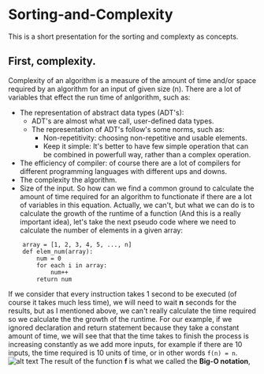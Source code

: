 # Sorting-and-Complexity
This is a short presentation for the sorting and complexty as concepts.

## First, complexity.
Complexity of an algorithm is a measure of the amount of time and/or space required by an algorithm for an input of given size (n).
There are a lot of variables that effect the run time of anlgorithm, such as:
* The representation of abstract data types (ADT's):
	* ADT's are almost what we call, user-defined data types.
	* The representation of ADT's follow's some norms, such as:
		- Non-repetitivity: choosing non-repetitive and usable elements.
		- Keep it simple: It's better to have few simple operation that can be combined in powerfull way, rather than a complex operation.
* The efficiency of compiler: of course there are a lot of compilers for different programming languages with different ups and downs.
* The complexity the algorithm.
* Size of the input.
So how can we find a common ground to calculate the amount of time required for an algorithm to functionate if there are a lot of variables in this equation.
Actually, we can't, but what we can do is to calculate the growth of the runtime of a function (And this is a really important idea), let's take the next pseudo code where we need to calculate the number of elements in a given array:
```
	array = [1, 2, 3, 4, 5, ..., n]
	def	elem_num(array):
		num = 0
		for each i in array:
			num++
		return num
```
If we consider that every instruction takes 1 second to be executed (of course it takes much less time), we will need to wait **n** seconds for the results, but as I mentioned above, we can't really calculate the time required so we calculate the the growth of the runtime. For our example, if we ignored declaration and return statement because they take a constant amount of time, we will see that that the time takes to finish the process is increasing constantly as we add more inputs, for example if there are 10 inputs, the time required is 10 units of time, or in other words ``f(n) = n``.
![alt text](https://github.com/MGS15/Sorting-and-Complexity/imgs/constant-growth-01.png?raw=true)
The result of the function **f** is what we called the **Big-O notation**, 
